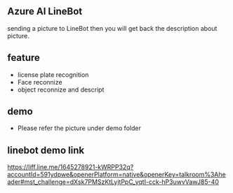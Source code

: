 ## Azure AI LineBot
 sending a picture to LineBot then you will get back the description about picture.
## feature
- license plate recognition
- Face reconnize
- object reconnize and descript 

## demo 
- Please refer the picture under demo folder

## linebot demo link
https://liff.line.me/1645278921-kWRPP32q?accountId=591ydpwe&openerPlatform=native&openerKey=talkroom%3Aheader#mst_challenge=dXsk7PMSzKtLyjtPpC_yqtI-cck-hP3uwvVawJ85-40
